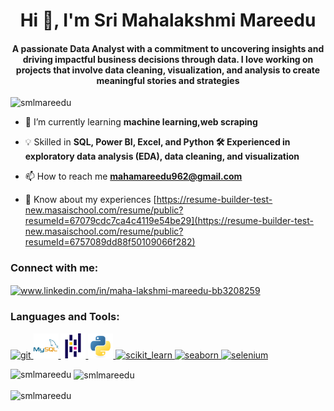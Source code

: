 <h1 align="center">Hi 👋, I'm Sri Mahalakshmi Mareedu</h1>
<h4 align="center">A passionate Data Analyst with a commitment to uncovering insights and driving impactful business decisions through data. I love working on projects that involve data cleaning, visualization, and analysis to create meaningful stories and strategies </h4>

<p align="left"> <img src="https://komarev.com/ghpvc/?username=smlmareedu&label=Profile%20views&color=0e75b6&style=flat" alt="smlmareedu" /> </p>

- 🌱 I’m currently learning **machine learning,web scraping**

- 💡 Skilled in **SQL, Power BI, Excel, and Python 🛠️ Experienced in exploratory data analysis (EDA), data cleaning, and visualization**

- 📫 How to reach me **mahamareedu962@gmail.com**

- 📄 Know about my experiences [https://resume-builder-test-new.masaischool.com/resume/public?resumeId=67079cdc7ca4c4119e54be29](https://resume-builder-test-new.masaischool.com/resume/public?resumeId=6757089dd88f50109066f282)

<h3 align="left">Connect with me:</h3>
<p align="left">
<a href="https://linkedin.com/in/www.linkedin.com/in/maha-lakshmi-mareedu-bb3208259" target="blank"><img align="center" src="https://raw.githubusercontent.com/rahuldkjain/github-profile-readme-generator/master/src/images/icons/Social/linked-in-alt.svg" alt="www.linkedin.com/in/maha-lakshmi-mareedu-bb3208259" height="30" width="40" /></a>
</p>

<h3 align="left">Languages and Tools:</h3>
<p align="left"> <a href="https://git-scm.com/" target="_blank" rel="noreferrer"> <img src="https://www.vectorlogo.zone/logos/git-scm/git-scm-icon.svg" alt="git" width="40" height="40"/> </a> <a href="https://www.mysql.com/" target="_blank" rel="noreferrer"> <img src="https://raw.githubusercontent.com/devicons/devicon/master/icons/mysql/mysql-original-wordmark.svg" alt="mysql" width="40" height="40"/> </a> <a href="https://pandas.pydata.org/" target="_blank" rel="noreferrer"> <img src="https://raw.githubusercontent.com/devicons/devicon/2ae2a900d2f041da66e950e4d48052658d850630/icons/pandas/pandas-original.svg" alt="pandas" width="40" height="40"/> </a> <a href="https://www.python.org" target="_blank" rel="noreferrer"> <img src="https://raw.githubusercontent.com/devicons/devicon/master/icons/python/python-original.svg" alt="python" width="40" height="40"/> </a> <a href="https://scikit-learn.org/" target="_blank" rel="noreferrer"> <img src="https://upload.wikimedia.org/wikipedia/commons/0/05/Scikit_learn_logo_small.svg" alt="scikit_learn" width="40" height="40"/> </a> <a href="https://seaborn.pydata.org/" target="_blank" rel="noreferrer"> <img src="https://seaborn.pydata.org/_images/logo-mark-lightbg.svg" alt="seaborn" width="40" height="40"/> </a> <a href="https://www.selenium.dev" target="_blank" rel="noreferrer"> <img src="https://raw.githubusercontent.com/detain/svg-logos/780f25886640cef088af994181646db2f6b1a3f8/svg/selenium-logo.svg" alt="selenium" width="40" height="40"/> </a> </p>

<p><img align="left" src="https://github-readme-stats.vercel.app/api/top-langs?username=smlmareedu&show_icons=true&locale=en&layout=compact" alt="smlmareedu" /></p>

<p>&nbsp;<img align="center" src="https://github-readme-stats.vercel.app/api?username=smlmareedu&show_icons=true&locale=en" alt="smlmareedu" /></p>

<p><img align="center" src="https://github-readme-streak-stats.herokuapp.com/?user=smlmareedu&" alt="smlmareedu" /></p>


